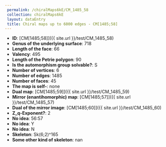 ```yaml
--- 
 permalink: /chiralMaps6kE/CM_1485_58 
 collection: chiralMaps6kE
 layout: dataEntry
 title: Chiral maps up to 6000 edges - CM[1485;58]
---
```


- **ID**: [CM[1485;58]]({{ site.url }}/test/CM_1485_58)
- **Genus of the underlying surface**: 718
- **Length of the face**: 66
- **Valency**: 495
- **Length of the Petrie polygon**: 90
- **Is the automorphism group solvable?**: S
- **Number of vertices**: 6
- **Number of edges**: 1485
- **Number of faces**: 45
- **The map is self-**: none
- **Dual map**: [CM[1485;59]]({{ site.url }}/test/CM_1485_59)
- **Mirror (enantihomorphic) map**: [CM[1485;57]]({{ site.url }}/test/CM_1485_57)
- **Dual of the mirror image**: [CM[1485;60]]({{ site.url }}/test/CM_1485_60)
- **Z_q-Exponent?**: 2
- **No idea**:  56:57
- **No idea**: Y
- **No idea**: N
- **Skeleton**: Sk(6;2)^165
- **Some other kind of skeleton**: nan
